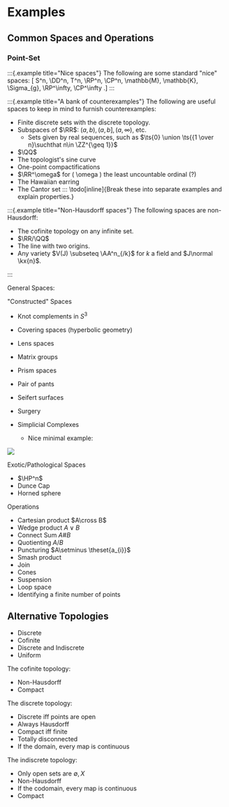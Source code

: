 # Examples

## Common Spaces and Operations

### Point-Set


:::{.example title="Nice spaces"}
The following are some standard "nice" spaces:
\[
S^n, \DD^n, T^n, \RP^n, \CP^n, \mathbb{M}, \mathbb{K}, \Sigma_{g}, \RP^\infty, \CP^\infty
.\]
:::


:::{.example title="A bank of counterexamples"}
The following are useful spaces to keep in mind to furnish counterexamples:

- Finite discrete sets with the discrete topology.
- Subspaces of $\RR$: $(a, b), (a, b], (a, \infty)$, etc.
  - Sets given by real sequences, such as $\ts{0} \union \ts{{1 \over n}\suchthat n\in \ZZ^{\geq 1}}$
- $\QQ$
- The topologist's sine curve
- One-point compactifications
- $\RR^\omega$ for \( \omega \) the least uncountable ordinal (?)
- The Hawaiian earring
- The Cantor set
:::
\todo[inline]{Break these into separate examples and explain properties.}


:::{.example title="Non-Hausdorff spaces"}
The following spaces are non-Hausdorff:

- The cofinite topology on any infinite set.
- $\RR/\QQ$
- The line with two origins.
- Any variety $V(J) \subseteq \AA^n_{/k}$ for $k$ a field and $J\normal \kx{n}$.

:::



General Spaces:

"Constructed" Spaces

- Knot complements in $S^3$
- Covering spaces (hyperbolic geometry)
- Lens spaces
- Matrix groups
- Prism spaces
- Pair of pants
- Seifert surfaces
- Surgery

- Simplicial Complexes
  - Nice minimal example:
  
![](figures/image_{2020}-05-22-18-58-03.png) 

Exotic/Pathological Spaces

- $\HP^n$
- Dunce Cap
- Horned sphere

Operations

- Cartesian product $A\cross B$
- Wedge product $A \vee B$
- Connect Sum $A \# B$
- Quotienting $A/B$
- Puncturing $A\setminus \theset{a_{i}}$
- Smash product
- Join
- Cones
- Suspension
- Loop space
-  Identifying a finite number of points


## Alternative Topologies

- Discrete
- Cofinite
- Discrete and Indiscrete
- Uniform

The cofinite topology:

- Non-Hausdorff
- Compact

The discrete topology:

- Discrete iff points are open
- Always Hausdorff
- Compact iff finite
- Totally disconnected
- If the domain, every map is continuous

The indiscrete topology:

- Only open sets are $\emptyset, X$
- Non-Hausdorff
- If the codomain, every map is continuous
- Compact
